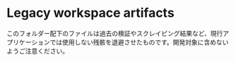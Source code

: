 ﻿# Legacy workspace artifacts

このフォルダー配下のファイルは過去の検証やスクレイピング結果など、現行アプリケーションでは使用しない残骸を退避させたものです。開発対象に含めないようご注意ください。
